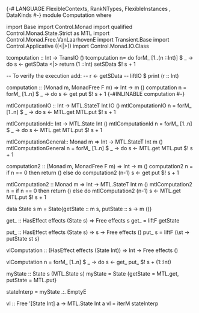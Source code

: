 {-# LANGUAGE FlexibleContexts, RankNTypes, FlexibleInstances , DataKinds  #-}
module Computation where

import Base
import Control.Monad
import qualified Control.Monad.State.Strict as MTL
import Control.Monad.Free.VanLaarhovenE
import Transient.Base
import Control.Applicative ((<|>))
import Control.Monad.IO.Class

tcomputation :: Int  -> TransIO ()
tcomputation n= do
 forM_ [1..(n ::Int)] $ \_ -> do
   s <- getSData <|> return (1 ::Int)
   setSData $! s + 1

-- To verify the execution add:
-- r <- getSData
-- liftIO $ print (r :: Int)

computation
  :: (Monad m, MonadFree F m)
  => Int
  -> m ()
computation n = forM_ [1..n] $ \_ -> do
  s <- get
  put $! s + 1
{-#INLINABLE computation #-}

mtlComputationIO ::  Int -> MTL.StateT Int IO ()
mtlComputationIO n = forM_ [1..n] $ \_ -> do
  s <- MTL.get
  MTL.put $! s + 1

mtlComputationId:: Int -> MTL.State Int ()
mtlComputationId n = forM_ [1..n] $ \_ -> do
  s <- MTL.get
  MTL.put $! s + 1

mtlComputationGeneral:: Monad m => Int -> MTL.StateT Int m ()
mtlComputationGeneral n = forM_ [1..n] $ \_ -> do
  s <- MTL.get
  MTL.put $! s + 1

computation2
  :: (Monad m, MonadFree F m)
  => Int
  -> m ()
computation2 n =
  if n == 0
    then return ()
    else do
      computation2 (n-1)
      s <- get
      put $! s + 1

mtlComputation2 :: Monad m => Int -> MTL.StateT Int m ()
mtlComputation2 n =
  if n == 0
    then return ()
    else do
      mtlComputation2 (n-1)
      s <- MTL.get
      MTL.put $! s + 1


data State s m = State{getState :: m s, putState :: s -> m ()}

get_ :: HasEffect effects (State s) => Free effects s
get_  = liftF getState

put_ :: HasEffect effects (State s) => s -> Free effects ()
put_ s = liftF (\st -> putState st s)

vlComputation
    :: (HasEffect effects (State Int)) =>
       Int -> Free effects ()

vlComputation n = forM_ [1..n] $ \_ -> do
    s <- get_
    put_ $! s + (1::Int)


myState :: State s (MTL.State s)
myState = State {getState = MTL.get, putState = MTL.put}

stateInterp = myState .:. EmptyE

vl  :: Free '[State Int] a -> MTL.State Int a
vl = iterM stateInterp


